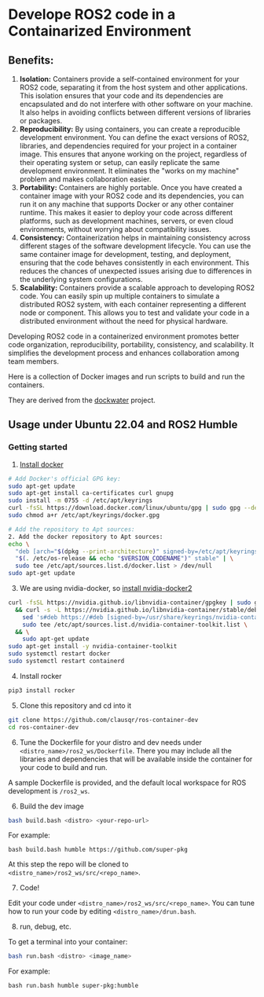 # Develope ROS2 code in a Containarized Environment

## Benefits:

1. **Isolation:** Containers provide a self-contained environment for your ROS2 code, separating it from the host system and other applications. This isolation ensures that your code and its dependencies are encapsulated and do not interfere with other software on your machine. It also helps in avoiding conflicts between different versions of libraries or packages.
2. **Reproducibility:** By using containers, you can create a reproducible development environment. You can define the exact versions of ROS2, libraries, and dependencies required for your project in a container image. This ensures that anyone working on the project, regardless of their operating system or setup, can easily replicate the same development environment. It eliminates the "works on my machine" problem and makes collaboration easier.
3. **Portability:** Containers are highly portable. Once you have created a container image with your ROS2 code and its dependencies, you can run it on any machine that supports Docker or any other container runtime. This makes it easier to deploy your code across different platforms, such as development machines, servers, or even cloud environments, without worrying about compatibility issues.
4. **Consistency:** Containerization helps in maintaining consistency across different stages of the software development lifecycle. You can use the same container image for development, testing, and deployment, ensuring that the code behaves consistently in each environment. This reduces the chances of unexpected issues arising due to differences in the underlying system configurations.
5. **Scalability:** Containers provide a scalable approach to developing ROS2 code. You can easily spin up multiple containers to simulate a distributed ROS2 system, with each container representing a different node or component. This allows you to test and validate your code in a distributed environment without the need for physical hardware.

Developing ROS2 code in a containerized environment promotes better code organization, reproducibility, portability, consistency, and scalability. It simplifies the development process and enhances collaboration among team members.

Here is a collection of Docker images and run scripts to build and run the containers. 

They are derived from the [dockwater](https://github.com/Field-Robotics-Lab/dockwater) project.

## Usage under Ubuntu 22.04 and ROS2 Humble

### Getting started

1. [Install docker](https://docs.docker.com/engine/install/ubuntu/#install-using-the-repository)
``` bash
# Add Docker's official GPG key:
sudo apt-get update
sudo apt-get install ca-certificates curl gnupg
sudo install -m 0755 -d /etc/apt/keyrings
curl -fsSL https://download.docker.com/linux/ubuntu/gpg | sudo gpg --dearmor -o /etc/apt/keyrings/docker.gpg
sudo chmod a+r /etc/apt/keyrings/docker.gpg

# Add the repository to Apt sources:
2. Add the docker repository to Apt sources:
echo \
  "deb [arch="$(dpkg --print-architecture)" signed-by=/etc/apt/keyrings/docker.gpg] https://download.docker.com/linux/ubuntu \
  "$(. /etc/os-release && echo "$VERSION_CODENAME")" stable" | \
  sudo tee /etc/apt/sources.list.d/docker.list > /dev/null
sudo apt-get update
```

3. We are using nvidia-docker, so [install nvidia-docker2](https://docs.nvidia.com/datacenter/cloud-native/container-toolkit/latest/install-guide.html)
``` bash
curl -fsSL https://nvidia.github.io/libnvidia-container/gpgkey | sudo gpg --dearmor -o /usr/share/keyrings/nvidia-container-toolkit-keyring.gpg \
  && curl -s -L https://nvidia.github.io/libnvidia-container/stable/deb/nvidia-container-toolkit.list | \
    sed 's#deb https://#deb [signed-by=/usr/share/keyrings/nvidia-container-toolkit-keyring.gpg] https://#g' | \
    sudo tee /etc/apt/sources.list.d/nvidia-container-toolkit.list \
  && \
    sudo apt-get update
sudo apt-get install -y nvidia-container-toolkit
sudo systemctl restart docker
sudo systemctl restart containerd
```

4. Install rocker
``` bash
pip3 install rocker
```

5. Clone this repository and cd into it
``` bash
git clone https://github.com/clausqr/ros-container-dev
cd ros-container-dev
```

6. Tune the Dockerfile for your distro and dev needs under
`<distro_name>/ros2_ws/Dockerfile`. There you may include all the libraries and dependencies that will be available inside the container for your code to build and run.

A sample Dockerfile is provided, and the default local workspace for ROS development is `/ros2_ws`.

6. Build the dev image
``` bash
bash build.bash <distro> <your-repo-url>
```

For example:
```
bash build.bash humble https://github.com/super-pkg
```

At this step the repo will be cloned to `<distro_name>/ros2_ws/src/<repo_name>`.

7. Code!

Edit your code under `<distro_name>/ros2_ws/src/<repo_name>`.
You can tune how to run your code by editing `<distro_name>/drun.bash`.

8. run, debug, etc.

To get a terminal into your container:

``` bash
bash run.bash <distro> <image_name>
```

For example:
```
bash run.bash humble super-pkg:humble
```
